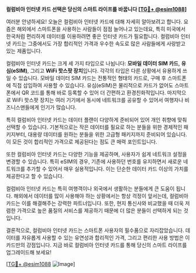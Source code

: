 **컬럼비아 인터넷 카드 선택은 당신의 스마트 라이프를 바꿉니다 [[TG💪+ @esim1088](https://t.me/s/esim1088)]**

여러분 안녕하세요! 오늘은 컬럼비아 인터넷 카드에 대해 자세히 알아보려고 합니다. 요즘은 해외에서 스마트폰을 사용하는 사람들이 점점 늘어나고 있는데요, 특히 미국에서 한국처럼 편리하게 데이터를 이용하려면 좋은 인터넷 카드가 필요합니다. 컬럼비아 인터넷 카드는 그중에서도 가장 합리적인 가격과 우수한 속도로 많은 사람들에게 사랑받고 있는 제품입니다.

컬럼비아 인터넷 카드는 크게 세 가지 타입으로 나뉩니다: **모바일 데이터 SIM 카드**, **유심(eSIM)**, 그리고 **WiFi 핫스팟 장치**입니다. 각각의 타입은 다른 상황에서 유용하게 쓰일 수 있습니다. 모바일 데이터 SIM 카드는 전통적인 형태의 카드로, 구매 후 스마트폰에 직접 삽입하여 사용할 수 있습니다. 유심(eSIM)은 물리적으로 카드가 없어도 스마트폰에서 QR 코드를 통해 바로 등록할 수 있어 더 간편하고 환경친화적입니다. 마지막으로 WiFi 핫스팟 장치는 여러 기기에서 동시에 네트워크를 공유할 수 있어서 여행자나 비즈니스맨들에게 인기가 많습니다.

특히 컬럼비아 인터넷 카드는 데이터 플랜이 다양하게 준비되어 있어 개인 취향에 맞춰 선택할 수 있습니다. 기본적으로는 작은 데이터를 필요로 하는 분들을 위한 경제적인 패키지부터, 대용량 데이터를 원하는 분들을 위한 고급형 패키지까지 준비되어 있습니다. 이 모든 것이 합리적인 가격으로 제공된다는 점도 큰 매력 포인트입니다.

또한 컬럼비아 인터넷 카드는 다양한 기능을 제공하며, 사용자가 쉽게 네트워크 설정을 변경할 수 있습니다. 특히 eSIM의 경우, 기존에 사용하던 번호를 유지하면서 새로운 네트워크를 추가할 수 있어서 매우 실용적입니다. 이는 단순한 데이터 카드 이상의 가치를 제공한다고 할 수 있습니다.

컬럼비아 인터넷 카드는 특히 여행객이나 외국에서 생활하는 분들에게 큰 도움이 됩니다. 해외에서 데이터를 많이 사용해야 하는 상황에서는 항상 걱정이 앞서는데, 컬럼비아 카드는 이를 해결해주는 강력한 파트너입니다. 또한, 현지 통신사와 비교했을 때 더욱 저렴한 가격으로 높은 품질의 서비스를 제공하기 때문에 더 많은 분들이 선택하게 되는 것입니다.

결론적으로, 컬럼비아 인터넷 카드는 스마트폰 사용자의 필수품으로 자리잡았습니다. 데이터를 자유롭게 사용할 수 있는 유연성과 합리적인 가격, 그리고 편리한 사용 방법은 이 카드만의 강점입니다. 지금 바로 컬럼비아 인터넷 카드를 통해 당신의 스마트 라이프를 업그레이드해 보세요!

[[TG💪+ @esim1088](https://t.me/s/esim1088) ![Image](https://i.postimg.cc/Y0z9fWf4/image.png)]
